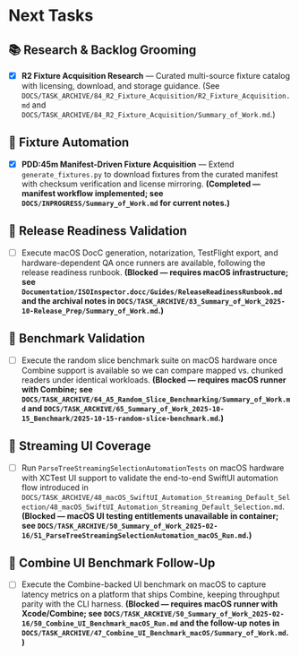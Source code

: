 # Next Tasks

## 📚 Research & Backlog Grooming

- [x] **R2 Fixture Acquisition Research** — Curated multi-source fixture catalog with licensing, download, and storage guidance. (See `DOCS/TASK_ARCHIVE/84_R2_Fixture_Acquisition/R2_Fixture_Acquisition.md` and `DOCS/TASK_ARCHIVE/84_R2_Fixture_Acquisition/Summary_of_Work.md`.)

## 🧱 Fixture Automation

- [x] **PDD:45m Manifest-Driven Fixture Acquisition** — Extend `generate_fixtures.py` to download fixtures from the curated manifest with checksum verification and license mirroring. **(Completed — manifest workflow implemented; see `DOCS/INPROGRESS/Summary_of_Work.md` for current notes.)**

## 📝 Release Readiness Validation

- [ ] Execute macOS DocC generation, notarization, TestFlight export, and hardware-dependent QA once runners are available, following the release readiness runbook. **(Blocked — requires macOS infrastructure; see `Documentation/ISOInspector.docc/Guides/ReleaseReadinessRunbook.md` and the archival notes in `DOCS/TASK_ARCHIVE/83_Summary_of_Work_2025-10-Release_Prep/Summary_of_Work.md`.)**

## 🔭 Benchmark Validation

- [ ] Execute the random slice benchmark suite on macOS hardware once Combine support is available so we can compare mapped vs. chunked readers under identical workloads. **(Blocked — requires macOS runner with Combine; see `DOCS/TASK_ARCHIVE/64_A5_Random_Slice_Benchmarking/Summary_of_Work.md` and `DOCS/TASK_ARCHIVE/65_Summary_of_Work_2025-10-15_Benchmark/2025-10-15-random-slice-benchmark.md`.)**

## 🧪 Streaming UI Coverage

- [ ] Run `ParseTreeStreamingSelectionAutomationTests` on macOS hardware with XCTest UI support to validate the end-to-end SwiftUI automation flow introduced in `DOCS/TASK_ARCHIVE/48_macOS_SwiftUI_Automation_Streaming_Default_Selection/48_macOS_SwiftUI_Automation_Streaming_Default_Selection.md`. **(Blocked — macOS UI testing entitlements unavailable in container; see `DOCS/TASK_ARCHIVE/50_Summary_of_Work_2025-02-16/51_ParseTreeStreamingSelectionAutomation_macOS_Run.md`.)**

## 🔬 Combine UI Benchmark Follow-Up

- [ ] Execute the Combine-backed UI benchmark on macOS to capture latency metrics on a platform that ships Combine, keeping throughput parity with the CLI harness. **(Blocked — requires macOS runner with Xcode/Combine; see `DOCS/TASK_ARCHIVE/50_Summary_of_Work_2025-02-16/50_Combine_UI_Benchmark_macOS_Run.md` and the follow-up notes in `DOCS/TASK_ARCHIVE/47_Combine_UI_Benchmark_macOS/Summary_of_Work.md`.)**
